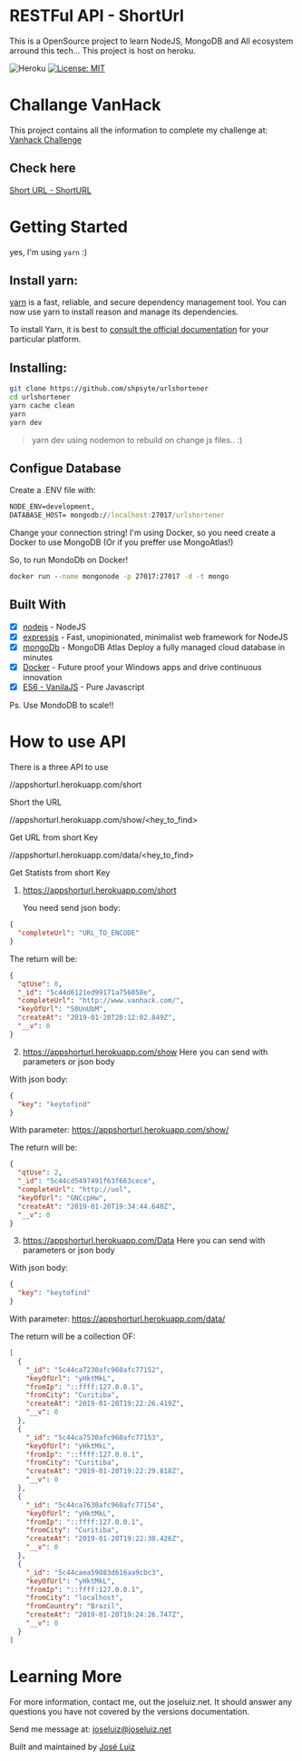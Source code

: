 # RESTFul API - ShortUrl

This is a OpenSource project to learn NodeJS, MongoDB and All ecosystem arround this tech...
This project is host on heroku.

![Heroku](https://heroku-badge.herokuapp.com/?app=appshorturl)
[![License: MIT](https://img.shields.io/badge/License-MIT-yellow.svg)](https://opensource.org/licenses/MIT)

# Challange VanHack

This project contains all the information to complete my challenge at:
<a href="https://gist.github.com/FylmTM/e3c4e5f337a176e94d6dd51703068925" target="_blank">
Vanhack Challenge</a>

## Check here

<a href="https://appshorturl.herokuapp.com/" target="_blank">Short URL - ShortURL</a>

# Getting Started

yes, I'm using `yarn` :)

## Install yarn:

[yarn](https://yarnpkg.com/) is a fast, reliable, and secure dependency management tool. You can now use yarn to install reason and manage its dependencies.

To install Yarn, it is best to [consult the official documentation](https://yarnpkg.com/en/docs/install) for your particular platform.

## Installing:

```sh
git clone https://github.com/shpsyte/urlshortener
cd urlshortener
yarn cache clean
yarn
yarn dev
```

> yarn dev using nodemon to rebuild on change js files.. :)

## Configue Database

Create a .ENV file with:

```cmd
NODE_ENV=development,
DATABASE_HOST= mongodb://localhost:27017/urlshortener
```

Change your connection string!
I'm using Docker, so you need create a Docker to use MongoDB (Or if you preffer use MongoAtlas!)

So, to run MondoDb on Docker!

```cmd
docker run --name mongonode -p 27017:27017 -d -t mongo
```

## Built With

- [x] [nodejs](https://nodejs.org/en/) - NodeJS
- [x] [expressjs](https://expressjs.com/) - Fast, unopinionated, minimalist web framework for NodeJS
- [x] [mongoDb](https://www.mongodb.com/) - MongoDB Atlas Deploy a fully managed cloud database in minutes
- [x] [Docker](https://www.docker.com/) - Future proof your Windows apps and drive continuous innovation
- [x] [ES6 - VanilaJS](http://es6-features.org/) - Pure Javascript

Ps. Use MondoDB to scale!!

# How to use API

There is a three API to use

//appshorturl.herokuapp.com/short

Short the URL

//appshorturl.herokuapp.com/show/<hey_to_find>

Get URL from short Key

//appshorturl.herokuapp.com/data/<hey_to_find>

Get Statists from short Key

1. https://appshorturl.herokuapp.com/short

   You need send json body:

```json
{
  "completeUrl": "URL_TO_ENCODE"
}
```

The return will be: <exemple>

```json
{
  "qtUse": 0,
  "_id": "5c44d6121ed99171a756058e",
  "completeUrl": "http://www.vanhack.com/",
  "keyOfUrl": "50UnUbM",
  "createAt": "2019-01-20T20:12:02.849Z",
  "__v": 0
}
```

2. https://appshorturl.herokuapp.com/show
   Here you can send with parameters or json body

With json body:

```json
{
  "key": "keytofind"
}
```

With parameter:
https://appshorturl.herokuapp.com/show/<keytoFind>

The return will be: <exemple>

```json
{
  "qtUse": 2,
  "_id": "5c44cd5497491f63f663cece",
  "completeUrl": "http://uol",
  "keyOfUrl": "GNCcpHw",
  "createAt": "2019-01-20T19:34:44.640Z",
  "__v": 0
}
```

3. https://appshorturl.herokuapp.com/Data
   Here you can send with parameters or json body

With json body:

```json
{
  "key": "keytofind"
}
```

With parameter:
https://appshorturl.herokuapp.com/data/<keytoFind>

The return will be a collection OF: <exemple>

```json
[
  {
    "_id": "5c44ca7230afc960afc77152",
    "keyOfUrl": "yHktMkL",
    "fromIp": "::ffff:127.0.0.1",
    "fromCity": "Curitiba",
    "createAt": "2019-01-20T19:22:26.419Z",
    "__v": 0
  },
  {
    "_id": "5c44ca7530afc960afc77153",
    "keyOfUrl": "yHktMkL",
    "fromIp": "::ffff:127.0.0.1",
    "fromCity": "Curitiba",
    "createAt": "2019-01-20T19:22:29.818Z",
    "__v": 0
  },
  {
    "_id": "5c44ca7630afc960afc77154",
    "keyOfUrl": "yHktMkL",
    "fromIp": "::ffff:127.0.0.1",
    "fromCity": "Curitiba",
    "createAt": "2019-01-20T19:22:30.426Z",
    "__v": 0
  },
  {
    "_id": "5c44caea59083d616aa9cbc3",
    "keyOfUrl": "yHktMkL",
    "fromIp": "::ffff:127.0.0.1",
    "fromCity": "localhost",
    "fromCountry": "Brazil",
    "createAt": "2019-01-20T19:24:26.747Z",
    "__v": 0
  }
]
```

# Learning More

For more information, contact me, out the joseluiz.net. It should answer any questions you have not covered by the versions documentation.

Send me message at:
joseluiz@joseluiz.net

Built and maintained by <a href="http://joseluiz.net">José Luiz</a>
